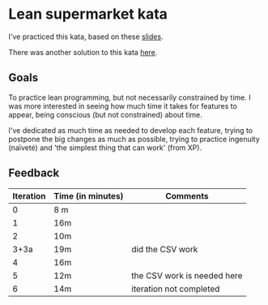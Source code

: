 # Lean supermarket kata

I've practiced this kata, based on these [slides](https://slideshare.net/chrismdp/lean-code). 

There was another solution to this kata [here](https://github.com/alvarogarcia7/kata-lean-supermarket-java).

## Goals

To practice lean programming, but not necessarily constrained by time. I was more interested in seeing how much time it takes for features to appear, being conscious (but not constrained) about time.

I've dedicated as much time as needed to develop each feature, trying to postpone the big changes as much as possible, trying to practice ingenuity (naïveté) and 'the simplest thing that can work' (from XP).

## Feedback

|Iteration|Time (in minutes)|Comments|
-----------|----|-----------
|0| 8 m|
|1| 16m|
|2| 10m|
|3+3a| 19m| did the CSV work|
|4| 16m|
|5| 12m| the CSV work is needed here|
|6| 14m| iteration not completed |

